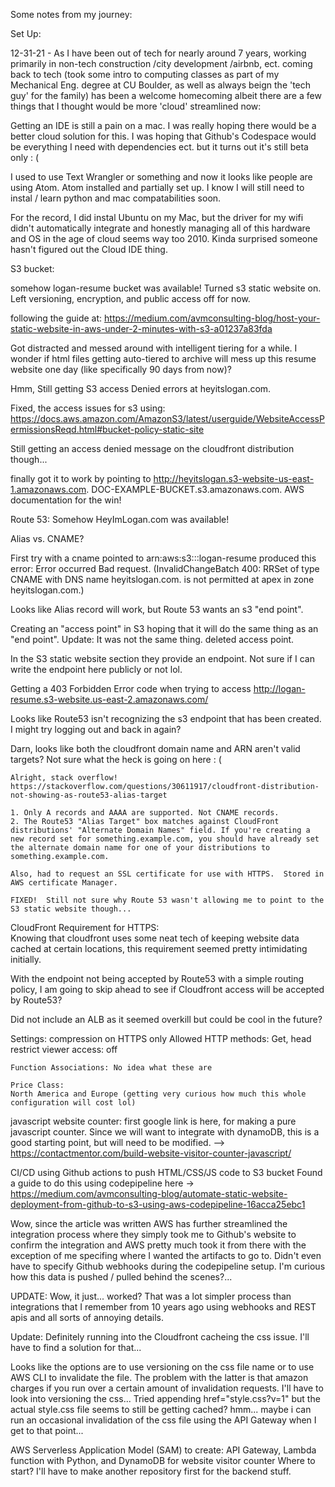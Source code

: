 Some notes from my journey:

Set Up:

  12-31-21 - As I have been out of tech for nearly around 7 years, working primarily in non-tech construction /city development /airbnb, ect. coming back to tech (took some intro to computing classes as part of my Mechanical Eng. degree at CU Boulder, as well as always beign the 'tech guy' for the family) has been a welcome homecoming albeit there are a few things that I thought would be more 'cloud' streamlined now:

  Getting an IDE is still a pain on a mac. I was really hoping there would be a better cloud solution for this.  I was hoping that Github's Codespace would be everything I need with dependencies ect. but it turns out it's still beta only : (

  I used to use Text Wrangler or something and now it looks like people are using Atom.  Atom installed and partially set up.  I know I will still need to instal / learn python and mac compatabilities soon.

  For the record, I did instal Ubuntu on my Mac, but the driver for my wifi didn't automatically integrate and honestly managing all of this hardware and OS in the age of cloud seems way too 2010.  Kinda surprised someone hasn't figured out the Cloud IDE thing.

S3 bucket:

  somehow logan-resume bucket was available!  Turned s3 static website on.  Left versioning, encryption, and public access off for now.

  following the guide at: https://medium.com/avmconsulting-blog/host-your-static-website-in-aws-under-2-minutes-with-s3-a01237a83fda

  Got distracted and messed around with intelligent tiering for a while.  I wonder if html files getting auto-tiered to archive will mess up this resume website one day (like specifically 90 days from now)?

  Hmm, Still getting S3 access Denied errors at heyitslogan.com.

  Fixed, the access issues for s3 using: https://docs.aws.amazon.com/AmazonS3/latest/userguide/WebsiteAccessPermissionsReqd.html#bucket-policy-static-site

  Still getting an access denied message on the cloudfront distribution though...

  finally got it to work by pointing to http://heyitslogan.s3-website-us-east-1.amazonaws.com.  DOC-EXAMPLE-BUCKET.s3.amazonaws.com.  AWS documentation for the win!

Route 53:
  Somehow HeyImLogan.com was available!  

  Alias vs. CNAME?

  First try with a cname pointed to arn:aws:s3:::logan-resume produced this error:
    Error occurred
    Bad request.
    (InvalidChangeBatch 400: RRSet of type CNAME with DNS name heyitslogan.com. is not permitted at apex in zone heyitslogan.com.)

  Looks like Alias record will work, but Route 53 wants an s3 "end point".

  Creating an "access point" in S3 hoping that it will do the same thing as an "end point".
    Update: It was not the same thing. deleted access point.

  In the S3 static website section they provide an endpoint.  Not sure if I can write the endpoint here publicly or not lol.

  Getting a 403 Forbidden Error code when trying to access http://logan-resume.s3-website.us-east-2.amazonaws.com/

  Looks like Route53 isn't recognizing the s3 endpoint that has been created.  I might try logging out and back in again?

  Darn, looks like both the cloudfront domain name and ARN aren't valid targets?  Not sure what the heck is going on here : (

    Alright, stack overflow! https://stackoverflow.com/questions/30611917/cloudfront-distribution-not-showing-as-route53-alias-target

    1. Only A records and AAAA are supported. Not CNAME records.
    2. The Route53 "Alias Target" box matches against CloudFront distributions' "Alternate Domain Names" field. If you're creating a new record set for something.example.com, you should have already set the alternate domain name for one of your distributions to something.example.com.

    Also, had to request an SSL certificate for use with HTTPS.  Stored in AWS certificate Manager.

    FIXED!  Still not sure why Route 53 wasn't allowing me to point to the S3 static website though...

CloudFront Requirement for HTTPS:  
  Knowing that cloudfront uses some neat tech of keeping website data cached at certain locations, this requirement seemed pretty intimidating initially.

  With the endpoint not being accepted by Route53 with a simple routing policy, I am going to skip ahead to see if Cloudfront access will be accepted by Route53?

  Did not include an ALB as it seemed overkill but could be cool in the future?

  Settings:
    compression on
    HTTPS only
    Allowed HTTP methods:
      Get,
      head
    restrict viewer access:
      off

    Function Associations: No idea what these are

    Price Class:
    North America and Europe (getting very curious how much this whole configuration will cost lol)

javascript website counter:
  first google link is here, for making a pure javascript counter.  Since we will want to integrate with dynamoDB, this is a good starting point, but will need to be modified.  --> https://contactmentor.com/build-website-visitor-counter-javascript/



CI/CD using Github actions to push HTML/CSS/JS code to S3 bucket
  Found a guide to do this using codepipeline here -> https://medium.com/avmconsulting-blog/automate-static-website-deployment-from-github-to-s3-using-aws-codepipeline-16acca25ebc1

  Wow, since the article was written AWS has further streamlined the integration process where they simply took me to Github's website to confirm the integration and AWS pretty much took it from there with the exception of me specifing where I wanted the artifacts to go to.  Didn't even have to specify Github webhooks during the codepipeline setup.  I'm curious how this data is pushed / pulled behind the scenes?...

  UPDATE: Wow, it just... worked?  That was a lot simpler process than integrations that I remember from 10 years ago using webhooks and REST apis and all sorts of annoying details.

  Update: Definitely running into the Cloudfront cacheing the css issue. I'll have to find a solution for that...

  Looks like the options are to use versioning on the css file name or to use AWS CLI to invalidate the file.  The problem with the latter is that amazon charges if you run over a certain amount of invalidation requests.  I'll have to look into versioning the css...  Tried appending href="style.css?v=1" but the actual style.css file seems to still be getting cached? hmm... maybe i can run an occasional invalidation of the css file using the API Gateway when I get to that point...

AWS Serverless Application Model (SAM) to create:
  API Gateway, Lambda function with Python, and DynamoDB for website visitor counter
    Where to start?  I'll have to make another repository first for the backend stuff.
